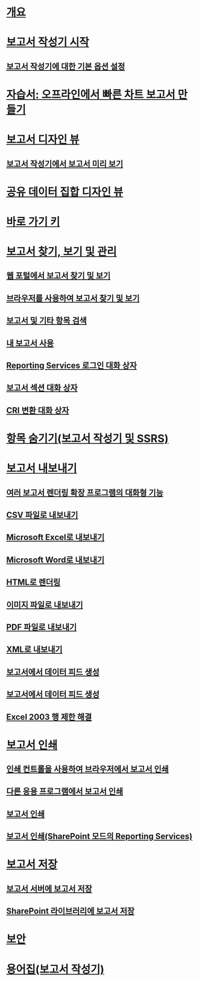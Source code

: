 # [개요](report-builder-in-sql-server-2016.md)  
# [보고서 작성기 시작](start-report-builder.md)  
## [보고서 작성기에 대한 기본 옵션 설정](set-default-options-for-report-builder.md)  
# [자습서: 오프라인에서 빠른 차트 보고서 만들기](tutorial-create-a-quick-chart-report-offline-report-builder.md)  
# [보고서 디자인 뷰](report-design-view-report-builder.md)  
## [보고서 작성기에서 보고서 미리 보기](previewing-reports-in-report-builder.md)  
# [공유 데이터 집합 디자인 뷰](shared-dataset-design-view-report-builder.md)  
# [바로 가기 키](keyboard-shortcuts-report-builder.md)  
# [보고서 찾기, 보기 및 관리](finding-viewing-and-managing-reports-report-builder-and-ssrs.md)  
## [웹 포털에서 보고서 찾기 및 보기](finding-and-viewing-reports-in-the-web-portal-report-builder-and-ssrs.md)  
## [브라우저를 사용하여 보고서 찾기 및 보기](finding-and-viewing-reports-with-a-browser-report-builder-and-ssrs.md)  
## [보고서 및 기타 항목 검색](searching-for-reports-and-other-items-report-builder-and-ssrs.md)  
## [내 보고서 사용](using-my-reports-report-builder-and-ssrs.md)  
## [Reporting Services 로그인 대화 상자](reporting-services-login-dialog-box-report-builder.md)  
## [보고서 섹션 대화 상자](report-sections-dialog-box-report-builder.md)  
## [CRI 변환 대화 상자](convert-cri-dialog-box-report-builder.md)  
# [항목 숨기기(보고서 작성기 및 SSRS)](hide-an-item-report-builder-and-ssrs.md)  
# [보고서 내보내기](export-reports-report-builder-and-ssrs.md)  
## [여러 보고서 렌더링 확장 프로그램의 대화형 기능](interactive-functionality-different-report-rendering-extensions.md)  
## [CSV 파일로 내보내기](exporting-to-a-csv-file-report-builder-and-ssrs.md)  
## [Microsoft Excel로 내보내기](exporting-to-microsoft-excel-report-builder-and-ssrs.md)  
## [Microsoft Word로 내보내기](exporting-to-microsoft-word-report-builder-and-ssrs.md)  
## [HTML로 렌더링](rendering-to-html-report-builder-and-ssrs.md)  
## [이미지 파일로 내보내기](exporting-to-an-image-file-report-builder-and-ssrs.md)  
## [PDF 파일로 내보내기](exporting-to-a-pdf-file-report-builder-and-ssrs.md)  
## [XML로 내보내기](exporting-to-xml-report-builder-and-ssrs.md)  
## [보고서에서 데이터 피드 생성](generating-data-feeds-from-reports-report-builder-and-ssrs.md)  
## [보고서에서 데이터 피드 생성](generate-data-feeds-from-a-report-report-builder-and-ssrs.md)  
## [Excel 2003 행 제한 해결](work-around-the-excel-2003-row-limitation.md)  
# [보고서 인쇄](print-reports-report-builder-and-ssrs.md)  
## [인쇄 컨트롤을 사용하여 브라우저에서 보고서 인쇄](print-reports-from-a-browser-with-the-print-control-report-builder-and-ssrs.md)  
## [다른 응용 프로그램에서 보고서 인쇄](print-reports-from-other-applications-report-builder-and-ssrs.md)  
## [보고서 인쇄](print-a-report-report-builder-and-ssrs.md)  
## [보고서 인쇄(SharePoint 모드의 Reporting Services)](print-a-report-reporting-services-in-sharepoint-mode.md)  
# [보고서 저장](saving-reports-report-builder.md)  
## [보고서 서버에 보고서 저장](save-reports-to-a-report-server-report-builder.md)  
## [SharePoint 라이브러리에 보고서 저장](save-a-report-to-a-sharepoint-library-report-builder.md)  
# [보안](security-report-builder.md)  
# [용어집(보고서 작성기)](glossary-report-builder.md)  
